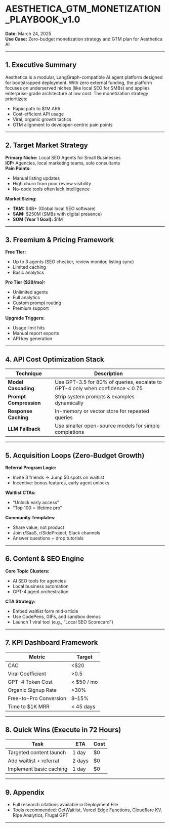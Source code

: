 # AESTHETICA_GTM_MONETIZATION_PLAYBOOK_v1.0

**Date:** March 24, 2025  
**Use Case:** Zero-budget monetization strategy and GTM plan for Aesthetica AI

---

## 1. Executive Summary

Aesthetica is a modular, LangGraph-compatible AI agent platform designed for bootstrapped deployment. With zero external funding, the platform focuses on underserved niches (like local SEO for SMBs) and applies enterprise-grade architecture at low cost. The monetization strategy prioritizes:

- Rapid path to $1M ARR
- Cost-efficient API usage
- Viral, organic growth tactics
- GTM alignment to developer-centric pain points

---

## 2. Target Market Strategy

**Primary Niche:** Local SEO Agents for Small Businesses  
**ICP:** Agencies, local marketing teams, solo consultants  
**Pain Points:**
- Manual listing updates
- High churn from poor review visibility
- No-code tools often lack intelligence

**Market Sizing:**
- **TAM:** $4B+ (Global local SEO software)
- **SAM:** $250M (SMBs with digital presence)
- **SOM (Year 1 Goal):** $1M

---

## 3. Freemium & Pricing Framework

**Free Tier:**  
- Up to 3 agents (SEO checker, review monitor, listing sync)  
- Limited caching  
- Basic analytics

**Pro Tier ($29/mo):**  
- Unlimited agents  
- Full analytics  
- Custom prompt routing  
- Premium support

**Upgrade Triggers:**  
- Usage limit hits  
- Manual report exports  
- API key generation

---

## 4. API Cost Optimization Stack

| Technique | Description |
|----------|-------------|
| **Model Cascading** | Use GPT-3.5 for 80% of queries, escalate to GPT-4 only when confidence < 0.75 |
| **Prompt Compression** | Strip system prompts & examples dynamically |
| **Response Caching** | In-memory or vector store for repeated queries |
| **LLM Fallback** | Use smaller open-source models for simple completions |

---

## 5. Acquisition Loops (Zero-Budget Growth)

**Referral Program Logic:**
- Invite 3 friends → Jump 50 spots on waitlist  
- Incentive: bonus features, early agent unlocks  

**Waitlist CTAs:**  
- “Unlock early access”  
- “Top 100 = lifetime pro”

**Community Templates:**  
- Share value, not product  
- Join r/SaaS, r/SideProject, Slack channels  
- Answer questions + drop tutorials

---

## 6. Content & SEO Engine

**Core Topic Clusters:**
- AI SEO tools for agencies  
- Local business automation  
- GPT-4 agent orchestration

**CTA Strategy:**  
- Embed waitlist form mid-article  
- Use CodePens, GIFs, and sandbox demos  
- Launch 1 viral tool (e.g., “Local SEO Scorecard”)

---

## 7. KPI Dashboard Framework

| Metric | Target |
|--------|--------|
| CAC | <$20 |
| Viral Coefficient | >0.5 |
| GPT-4 Token Cost | < $50 / mo |
| Organic Signup Rate | >30% |
| Free-to-Pro Conversion | 8–15% |
| Time to $1K MRR | < 45 days |

---

## 8. Quick Wins (Execute in 72 Hours)

| Task | ETA | Cost |
|------|-----|------|
| Targeted content launch | 1 day | $0 |
| Add waitlist + referral | 2 days | $0 |
| Implement basic caching | 1 day | $0 |

---

## 9. Appendix

- Full research citations available in Deployment File  
- Tools recommended: GetWaitlist, Vercel Edge Functions, Cloudflare KV, Ripe Analytics, Frugal GPT

---
